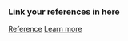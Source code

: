 ### Link your references in here
<a href='https://www.arduino.cc/en/Products/Compare'>Reference</a>
<a href='https://www.arduino.cc/en/Guide/Introduction'>Learn more</a>